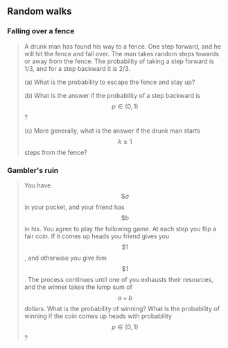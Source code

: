 ## Random walks

### Falling over a fence

> A drunk man has found his way to a fence. One step forward, and he will hit the fence and fall over. The man takes random steps towards or away from the fence. The probability of taking a step forward is 1/3, and for a step backward it is 2/3.
>
> (a) What is the probability to escape the fence and stay up?
>
> (b) What is the answer if the probability of a step backward is $$p \in (0,1)$$?
>
> (c) More generally, what is the answer if the drunk man starts $$k \geq 1$$ steps from the fence?


### Gambler's ruin

> You have $$\$a$$ in your pocket, and your friend has $$\$b$$ in his. You agree to play the following game. At each step you flip a fair coin. If it comes up heads you friend gives you $$\$1$$, and otherwise you give him $$\$1$$. The process continues until one of you exhausts their resources, and the winner takes the lump sum of $$a + b$$ dollars. What is the probability of winning? What is the probability of winning if the coin comes up heads with probability $$p \in (0,1)$$?

